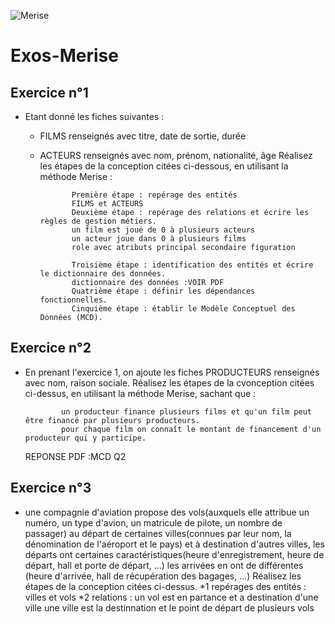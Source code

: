 ![Merise](http://sqlpro.developpez.com/cours/bddexemple/images/mcdHotel.gif)

# Exos-Merise

## Exercice n°1
* Etant donné les fiches suivantes :
  - FILMS renseignés avec titre, date de sortie, durée
  - ACTEURS renseignés avec nom, prénom, nationalité, âge
  Réalisez les étapes de la conception citées ci-dessous,
   en utilisant la méthode Merise :
   
               Première étape : repérage des entités
               FILMS et ACTEURS
               Deuxième étape : repérage des relations et écrire les règles de gestion métiers.
               un film est joué de 0 à plusieurs acteurs
               un acteur joue dans 0 à plusieurs films 
               role avec atributs principal secondaire figuration
               
               Troisième étape : identification des entités et écrire le dictionnaire des données.
               dictionnaire des données :VOIR PDF
               Quatrième étape : définir les dépendances fonctionnelles.
               Cinquième étape : établir le Modèle Conceptuel des Données (MCD).
               
## Exercice n°2
* En prenant l'exercice 1, on ajoute les fiches PRODUCTEURS renseignés avec nom, raison sociale.
  Réalisez les étapes de la cvonception citées ci-dessus, en utilisant la méthode Merise,
  sachant que :
  
              un producteur finance plusieurs films et qu'un film peut être financé par plusieurs producteurs.
              pour chaque film on connaît le montant de financement d'un producteur qui y participe.
  REPONSE PDF :MCD Q2
## Exercice n°3
* une compagnie d'aviation propose des vols(auxquels elle attribue un numéro, un type d'avion, un matricule de
  pilote, un nombre de passager) au départ de certaines villes(connues par leur nom, la dénomination de l'aéroport et
  le pays) et à destination d'autres villes, les départs ont certaines caractéristiques(heure d'enregistrement, heure de
  départ, hall et porte de départ, ...) les arrivées en ont de différentes (heure d'arrivée, hall de récupération des
  bagages, ...)
  Réalisez les étapes de la conception citées ci-dessus.
   *1 repérages des entités : villes et vols
   *2 relations : un  vol est en partance et a destination d'une ville 
                  une ville est la destinnation et le point de départ de plusieurs vols
                  
                  
                  